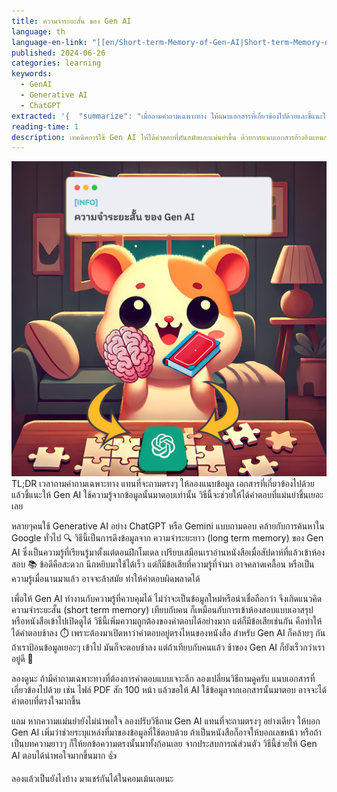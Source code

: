 ```yaml
---
title: ความจำระยะสั้น ของ Gen AI
language: th
language-en-link: "[[en/Short-term-Memory-of-Gen-AI|Short-term-Memory-of-Gen-AI]]"
published: 2024-06-26
categories: learning
keywords:
  - GenAI
  - Generative AI
  - ChatGPT
extracted: '{  "summarize": "เมื่อถามคำถามเฉพาะทาง ให้แนบเอกสารที่เกี่ยวข้องไปด้วยและชี้แนะให้ Gen AI ใช้ความรู้จากข้อมูลนั้นมาตอบ จะช่วยให้ได้คำตอบที่แม่นยำขึ้น เพราะวิธีนี้จะใช้ความรู้ที่ควบคุมได้และไม่ขึ้นอยู่กับความจำระยะยาวของ Gen AI",  "keywords": ["Gen AI", "คำถามเฉพาะทาง", "เอกสารที่เกี่ยวข้อง", "ความรู้ที่ควบคุมได้", "ความจำระยะสั้น", "ความแม่นยำ", "คำตอบที่ตรงใจ"]}'
reading-time: 1
description: เทคนิคการใช้ Gen AI ให้ได้คำตอบที่ทันสมัยและแม่นยำขึ้น ด้วยการแนบเอกสารอ้างอิงแทนการถามตรงๆ ช่วยให้ AI ใช้ข้อมูลที่เป็นปัจจุบันและน่าเชื่อถือในการตอบคำถามเฉพาะทาง
---
```

![PreviewCard.png](PreviewCard.png)
TL;DR เวลาถามคำถามเฉพาะทาง แทนที่จะถามตรงๆ ให้ลองแนบข้อมูล เอกสารที่เกี่ยวข้องไปด้วย แล้วชี้แนะให้ Gen AI ใช้ความรู้จากข้อมูลนั้นมาตอบเท่านั้น วิธีนี้จะช่วยให้ได้คำตอบที่แม่นยำขึ้นเยอะเลย

หลายๆคนใช้ Generative AI อย่าง ChatGPT หรือ Gemini แบบถามตอบ คล้ายกับการค้นหาใน Google ทั่วไป 🔍 วิธีนี้เป็นการดึงข้อมูลจาก ความจำระยะยาว (long term memory) ของ Gen AI ซึ่งเป็นความรู้ที่เรียนรู้มาตั้งแต่ตอนฝึกโมเดล เปรียบเสมือนเราอ่านหนังสือเมื่อสัปดาห์ที่แล้วเข้าห้องสอบ 📚 ข้อดีคือสะดวก นึกหยิบมาใช้ได้เร็ว แต่ก็มีข้อเสียที่ความรู้ที่จำมา อาจคลาดเคลื้อน หรือเป็นความรู้เมื่อนานมาแล้ว อาจจะล้าสมัย ทำให้คำตอบผิดพลาดได้

เพื่อให้ Gen AI ทำงานกับความรู้ที่ควบคุมได้ ไม่ว่าจะเป็นข้อมูลใหม่หรือน่าเชื่อถือกว่า จึงเกิดแนวคิด ความจำระยะสั้น (short term memory) เทียบกับคน ก็เหมือนกับการเข้าห้องสอบแบบเอาสรุปหรือหนังสือเข้าไปเปิดดูได้ วิธีนี้เพิ่มความถูกต้องของคำตอบได้อย่างมาก แต่ก็มีข้อเสียเช่นกัน คือทำให้ได้คำตอบช้าลง ⏱️ เพราะต้องมาเปิดหาว่าคำตอบอยู่ตรงไหนของหนังสือ สำหรับ Gen AI ก็คล้ายๆ กัน ถ้าเราป้อนข้อมูลเยอะๆ เข้าไป มันก็จะตอบช้าลง แต่ถ้าเทียบกับคนแล้ว ช้าของ Gen AI ก็ยังเร็วกว่าเราอยู่ดี 💨

ลองดูนะ ถ้ามีคำถามเฉพาะทางที่ต้องการคำตอบแบบเจาะลึก ลองเปลี่ยนวิธีถามดูครับ แนบเอกสารที่เกี่ยวข้องไปด้วย เช่น ไฟล์ PDF สัก 100 หน้า แล้วขอให้ AI ใช้ข้อมูลจากเอกสารนั้นมาตอบ อาจจะได้คำตอบที่ตรงใจมากขึ้น

แถม หากความแม่นยำยังไม่น่าพอใจ ลองปรับวิธีถาม Gen AI แทนที่จะถามตรงๆ อย่างเดียว ให้บอก Gen AI เพิ่มว่าช่วยระบุแหล่งที่มาของข้อมูลที่ใช้ตอบด้วย ถ้าเป็นหนังสือก็อาจให้บอกเลขหน้า หรือถ้าเป็นบทความยาวๆ ก็ให้ยกข้อความตรงนั้นมาทั้งก้อนเลย จากประสบการณ์ส่วนตัว วิธีนี้ช่วยให้ Gen AI ตอบได้น่าพอใจมากขึ้นมาก 👍

ลองแล้วเป็นยังไงบ้าง มาแชร์กันได้ในคอมเม้นเลยนะ